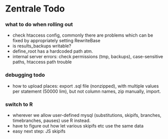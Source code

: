 # Zentrale Todo

### what to do when rolling out
* check htaccess config, commonly there are problems which can be fixed by appropriately setting RewriteBase
* is results_backups writable?
* define_root has a hardcoded path atm.
* internal server errors: check permissions (tmp, backups), case-sensitive paths, htaccess path trouble

### debugging todo
* how to upload places: export .sql file (nonzipped), with multiple values per statement (50000 lim), but not column names, zip manually, import.

### switch to R
- wherever we allow user-defined mysql (substitutions, skipifs, branches, timebranches, pauses) use R instead. 
- have to figure out how let various skipifs etc use the same data
- easy next step: JS skipifs